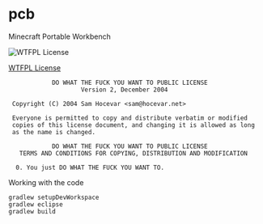 pcb
===

Minecraft Portable Workbench

![WTFPL License](http://www.wtfpl.net/wp-content/uploads/2012/12/logo-220x1601.png)

[WTFPL License](http://www.wtfpl.net)

```
            DO WHAT THE FUCK YOU WANT TO PUBLIC LICENSE
                    Version 2, December 2004

 Copyright (C) 2004 Sam Hocevar <sam@hocevar.net>

 Everyone is permitted to copy and distribute verbatim or modified
 copies of this license document, and changing it is allowed as long
 as the name is changed.

            DO WHAT THE FUCK YOU WANT TO PUBLIC LICENSE
   TERMS AND CONDITIONS FOR COPYING, DISTRIBUTION AND MODIFICATION

  0. You just DO WHAT THE FUCK YOU WANT TO.

```

Working with the code

    gradlew setupDevWorkspace
    gradlew eclipse
    gradlew build


